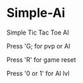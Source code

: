 # Simple-Ai
Simple Tic Tac Toe AI

  Press 'G; for pvp or AI
	
  Press 'R' for game reset
	
  Press '0 or 1' for AI lvl
